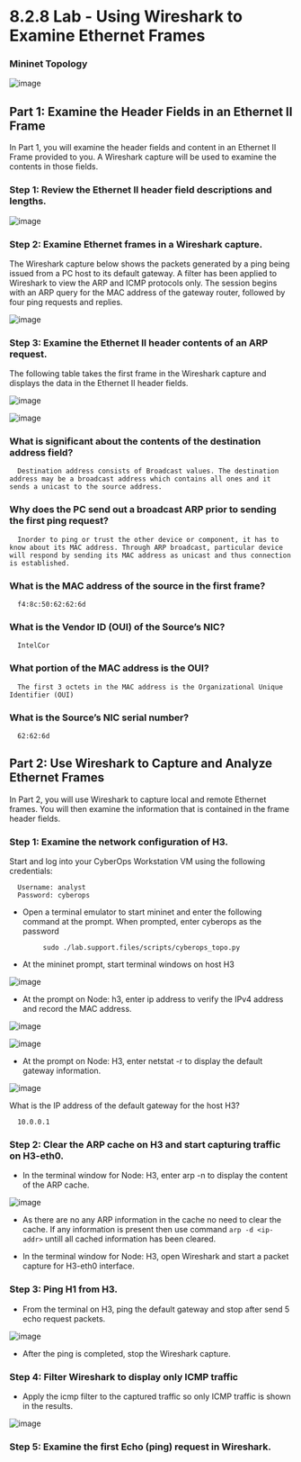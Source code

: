# 8.2.8 Lab - Using Wireshark to Examine Ethernet Frames

### Mininet Topology

![image](https://github.com/tousif13/CISCO_CyberOps/assets/33444140/9438e99b-864f-4d12-8bfe-ece1c7ee9a35)

## Part 1: Examine the Header Fields in an Ethernet II Frame

In Part 1, you will examine the header fields and content in an Ethernet II Frame provided to you. A Wireshark
capture will be used to examine the contents in those fields.

### Step 1: Review the Ethernet II header field descriptions and lengths.

![image](https://github.com/tousif13/CISCO_CyberOps/assets/33444140/8b2065df-ed69-460f-8af7-48da73481168)

### Step 2: Examine Ethernet frames in a Wireshark capture.

The Wireshark capture below shows the packets generated by a ping being issued from a PC host to its
default gateway. A filter has been applied to Wireshark to view the ARP and ICMP protocols only. The
session begins with an ARP query for the MAC address of the gateway router, followed by four ping requests
and replies.

![image](https://github.com/tousif13/CISCO_CyberOps/assets/33444140/a51d8585-fb80-4792-a493-51e909fef5ab)

### Step 3: Examine the Ethernet II header contents of an ARP request.

The following table takes the first frame in the Wireshark capture and displays the data in the Ethernet II 
header fields.

![image](https://github.com/tousif13/CISCO_CyberOps/assets/33444140/24ecc655-fb16-4a8f-8e3c-8b33af945295)

![image](https://github.com/tousif13/CISCO_CyberOps/assets/33444140/d14b01b0-50e3-4b6f-93c6-ad0c28e186b3)

### What is significant about the contents of the destination address field?

      Destination address consists of Broadcast values. The destination address may be a broadcast address which contains all ones and it sends a unicast to the source address.

### Why does the PC send out a broadcast ARP prior to sending the first ping request?

      Inorder to ping or trust the other device or component, it has to know about its MAC address. Through ARP broadcast, particular device will respond by sending its MAC address as unicast and thus connection is established.

### What is the MAC address of the source in the first frame?

      f4:8c:50:62:62:6d

### What is the Vendor ID (OUI) of the Source’s NIC?

      IntelCor

### What portion of the MAC address is the OUI?

      The first 3 octets in the MAC address is the Organizational Unique Identifier (OUI)

### What is the Source’s NIC serial number?

      62:62:6d

## Part 2: Use Wireshark to Capture and Analyze Ethernet Frames

In Part 2, you will use Wireshark to capture local and remote Ethernet frames. You will then examine the 
information that is contained in the frame header fields.

### Step 1: Examine the network configuration of H3.

Start and log into your CyberOps Workstation VM using the following credentials:

      Username: analyst 
      Password: cyberops

*  Open a terminal emulator to start mininet and enter the following command at the prompt. When prompted, enter cyberops as the password

            sudo ./lab.support.files/scripts/cyberops_topo.py

* At the mininet prompt, start terminal windows on host H3

![image](https://github.com/tousif13/CISCO_CyberOps/assets/33444140/41d66a7e-c43d-4a1c-9938-de85ea4aceb7)

* At the prompt on Node: h3, enter ip address to verify the IPv4 address and record the MAC address.

![image](https://github.com/tousif13/CISCO_CyberOps/assets/33444140/18005a62-2290-40e6-aa55-fb0d504c8d6c)

![image](https://github.com/tousif13/CISCO_CyberOps/assets/33444140/cc77c827-8663-4c13-ae49-8935b34ad4a5)

* At the prompt on Node: H3, enter netstat -r to display the default gateway information.

![image](https://github.com/tousif13/CISCO_CyberOps/assets/33444140/2e806669-0dd1-4748-8dcc-d8b719fb7459)

What is the IP address of the default gateway for the host H3?

      10.0.0.1

### Step 2: Clear the ARP cache on H3 and start capturing traffic on H3-eth0.

* In the terminal window for Node: H3, enter arp -n to display the content of the ARP cache.

![image](https://github.com/tousif13/CISCO_CyberOps/assets/33444140/0c140ba7-210a-4c12-a126-99e6585d798a)

* As there are no any ARP information in the cache no need to clear the cache. If any information is present then use command `arp -d <ip-addr>` untill all cached information has been cleared.

* In the terminal window for Node: H3, open Wireshark and start a packet capture for H3-eth0 interface.

### Step 3: Ping H1 from H3.

* From the terminal on H3, ping the default gateway and stop after send 5 echo request packets.

![image](https://github.com/tousif13/CISCO_CyberOps/assets/33444140/6cfc3a1a-8aa8-436b-899f-c17bb96c3e2e)

* After the ping is completed, stop the Wireshark capture.

### Step 4: Filter Wireshark to display only ICMP traffic

* Apply the icmp filter to the captured traffic so only ICMP traffic is shown in the results.

![image](https://github.com/tousif13/CISCO_CyberOps/assets/33444140/f4b30718-a619-4418-a378-632a211230c1)

### Step 5: Examine the first Echo (ping) request in Wireshark.

